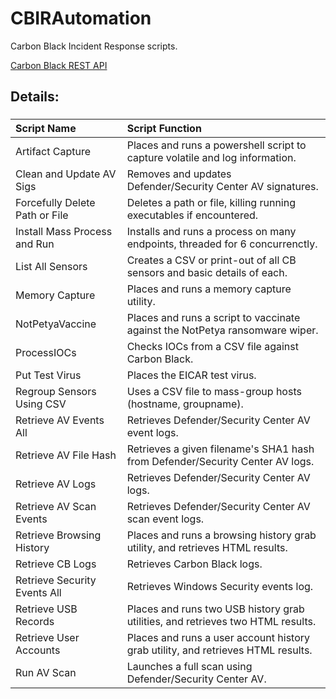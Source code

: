 # CBIRAutomation
Carbon Black Incident Response scripts.

[Carbon Black REST API](https://github.com/carbonblack/cbapi-python)


## Details:

###
| **Script Name** | **Script Function** |
| :------------- |:-------------|
| Artifact Capture | Places and runs a powershell script to capture volatile and log information. |
| Clean and Update AV Sigs | Removes and updates Defender/Security Center AV signatures. |
| Forcefully Delete Path or File | Deletes a path or file, killing running executables if encountered. |
| Install Mass Process and Run | Installs and runs a process on many endpoints, threaded for 6 concurrenctly. |
| List All Sensors | Creates a CSV or print-out of all CB sensors and basic details of each. |
| Memory Capture | Places and runs a memory capture utility. |
| NotPetyaVaccine | Places and runs a script to vaccinate against the NotPetya ransomware wiper. |
| ProcessIOCs | Checks IOCs from a CSV file against Carbon Black. |
| Put Test Virus | Places the EICAR test virus. |
| Regroup Sensors Using CSV | Uses a CSV file to mass-group hosts (hostname, groupname).
| Retrieve AV Events All | Retrieves Defender/Security Center AV event logs. |
| Retrieve AV File Hash | Retrieves a given filename's SHA1 hash from Defender/Security Center AV logs. |
| Retrieve AV Logs | Retrieves Defender/Security Center AV logs. |
| Retrieve AV Scan Events | Retrieves Defender/Security Center AV scan event logs. |
| Retrieve Browsing History | Places and runs a browsing history grab utility, and retrieves HTML results. |
| Retrieve CB Logs | Retrieves Carbon Black logs. |
| Retrieve Security Events All | Retrieves Windows Security events log. |
| Retrieve USB Records | Places and runs two USB history grab utilities, and retrieves two HTML results. |
| Retrieve User Accounts | Places and runs a user account history grab utility, and retrieves HTML results. |
| Run AV Scan | Launches a full scan using Defender/Security Center AV. |
